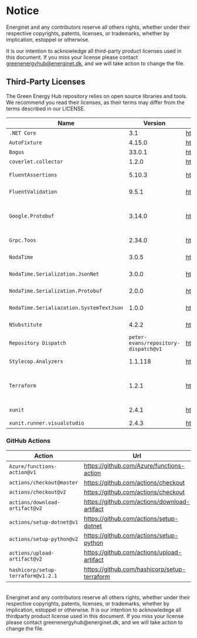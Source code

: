 # Notice

Energinet and any contributors reserve all others rights, whether under their respective copyrights, patents, licenses, or trademarks, whether by implication, estoppel or otherwise.

It is our intention to acknowledge all third-party product licenses used in this document. If you miss your license please contact greenenergyhub@energinet.dk, and we will take action to change the file.

## Third-Party Licenses

The Green Energy Hub repository relies on open source libraries and tools. We recommend you read their licenses, as their terms may differ from the terms described in our LICENSE.

| Name                                     | Version                              | Url                                                                          | License                                                                                       |
| ---------------------------------------- | ------------------------------------ | ---------------------------------------------------------------------------- | --------------------------------------------------------------------------------------------- |
| `.NET Core`                              | 3.1                                  | <https://dotnet.microsoft.com/download/dotnet/3.1>                           | MIT                                                                                           |
| `AutoFixture`                            | 4.15.0                               | <https://www.nuget.org/packages/AutoFixture/4.15.0>                          | MIT                                                                                           |
| `Bogus`                                  | 33.0.1                               | <https://www.nuget.org/packages/Bogus/33.0.1>                                | MIT                                                                                           |
| `coverlet.collector`                     | 1.2.0                                | <https://www.nuget.org/packages/coverlet.collector/1.2.0>                    | MIT                                                                                           |
| `FluentAssertions`                       | 5.10.3                               | <https://www.nuget.org/packages/FluentAssertions/5.10.3>                     | Apache-2.0                                                                                    |
| `FluentValidation`                       | 9.5.1                                | <https://www.nuget.org/packages/FluentValidation/9.5.1>                      | Apache-2.0                                                                                    |
| `Google.Protobuf`                        | 3.14.0                               | <https://www.nuget.org/packages/Google.Protobuf/3.14.0>                      | [Copyright 2008 Google Inc.](https://github.com/protocolbuffers/protobuf/blob/master/LICENSE) |
| `Grpc.Toos`                              | 2.34.0                               | <https://www.nuget.org/packages/Grpc.Tools/2.34.0>                           | Apache-2.0                                                                                    |
| `NodaTime`                               | 3.0.5                                | <https://www.nuget.org/packages/NodaTime/3.0.5>                              | Apache-2.0                                                                                    |
| `NodaTime.Serialization.JsonNet`         | 3.0.0                                | <https://www.nuget.org/packages/NodaTime.Serialization.JsonNet/3.0.0>        | Apache-2.0                                                                                    |
| `NodaTime.Serialization.Protobuf`        | 2.0.0                                | <https://www.nuget.org/packages/NodaTime.Serialization.Protobuf/2.0.0>       | Apache-2.0                                                                                    |
| `NodaTime.Serialiazation.SystemTextJson` | 1.0.0                                | <https://www.nuget.org/packages/NodaTime.Serialization.SystemTextJson/1.0.0> | Apache-2.0                                                                                    |
| `NSubstitute`                            | 4.2.2                                | <https://www.nuget.org/packages/NSubstitute/4.2.2>                           | BSD-3-Clause                                                                                  |
| `Repository Dispatch`                    | `peter-evans/repository-dispatch@v1` | <https://github.com/peter-evans/repository-dispatch>                         | MIT                                                                                           |
| `Stylecop.Analyzers`                     | 1.1.118                              | <https://www.nuget.org/packages/StyleCop.Analyzers/1.1.118>                  | Apache 2.0                                                                                    |
| `Terraform`                              | 1.2.1                                | <https://terraform.io>                                                       | Mozilla Public License 2.0                                                                    |
| `xunit`                                  | 2.4.1                                | <https://www.nuget.org/packages/xunit/2.4.1>                                 | Apache-2.0                                                                                    |
| `xunit.runner.visualstudio`              | 2.4.3                                | <https://www.nuget.org/packages/xunit.runner.visualstudio/2.4.3>             | MIT                                                                                           |

### GitHub Actions

| Action                             | Url                                            | License |
| ---------------------------------- | ---------------------------------------------- | ------- |
| `Azure/functions-action@v1`        | <https://github.com/Azure/functions-action>    | MIT     |
| `actions/checkout@master`          | <https://github.com/actions/checkout>          | MIT     |
| `actions/checkout@v2`              | <https://github.com/actions/checkout>          | MIT     |
| `actions/download-artifact@v2`     | <https://github.com/actions/download-artifact> | MIT     |
| `actions/setup-dotnet@v1`          | <https://github.com/actions/setup-dotnet>      | MIT     |
| `actions/setup-python@v2`          | <https://github.com/actions/setup-python>      | MIT     |
| `actions/upload-artifact@v2`       | <https://github.com/actions/upload-artifact>   | MIT     |
| `hashicorp/setup-terraform@v1.2.1` | <https://github.com/hashicorp/setup-terraform> | MPL-2.0 |

<br/>
Energinet and any contributors reserve all others rights, whether under their respective copyrights, patents, licenses, or trademarks, whether by implication, estoppel or otherwise.
It is our intention to acknowledege all thirdparty product license used in this document.
If you miss your license please contact greenenergyhub@energinet.dk, and we will take action to change the file.
